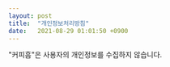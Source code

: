 ```yaml
---
layout: post
title:  "개인정보처리방침"
date:   2021-08-29 01:01:50 +0900
---
```


"커피흠"은 사용자의 개인정보를 수집하지 않습니다.
